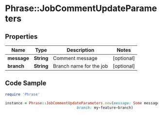 # Phrase::JobCommentUpdateParameters

## Properties

Name | Type | Description | Notes
------------ | ------------- | ------------- | -------------
**message** | **String** | Comment message | [optional] 
**branch** | **String** | Branch name for the job | [optional] 

## Code Sample

```ruby
require 'Phrase'

instance = Phrase::JobCommentUpdateParameters.new(message: Some message...,
                                 branch: my-feature-branch)
```


